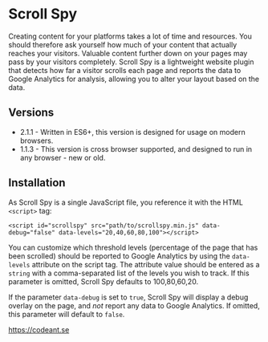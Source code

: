 # Scroll Spy

Creating content for your platforms takes a lot of time and resources. You should therefore ask yourself how much of your content that actually reaches your visitors. Valuable content further down on your pages may pass by your visitors completely.
Scroll Spy is a lightweight website plugin that detects how far a visitor scrolls each page and reports the data to Google Analytics for analysis, allowing you to alter your layout based on the data.

## Versions

* 2.1.1 - Written in ES6+, this version is designed for usage on modern browsers.
* 1.1.3 - This version is cross browser supported, and designed to run in any browser - new or old.

## Installation

As Scroll Spy is a single JavaScript file, you reference it with the HTML `<script>` tag:

`<script id="scrollspy" src="path/to/scrollspy.min.js" data-debug="false" data-levels="20,40,60,80,100"></script>`

You can customize which threshold levels (percentage of the page that has been scrolled) should be reported to Google Analytics by using the `data-levels` attribute on the script tag.
The attribute value should be entered as a `string` with a comma-separated list of the levels you wish to track. If this parameter is omitted, Scroll Spy defaults to 100,80,60,20.

If the parameter `data-debug` is set to `true`, Scroll Spy will display a debug overlay on the page, and *not* report any data to Google Analytics. If omitted, this parameter will default to `false`.

https://codeant.se